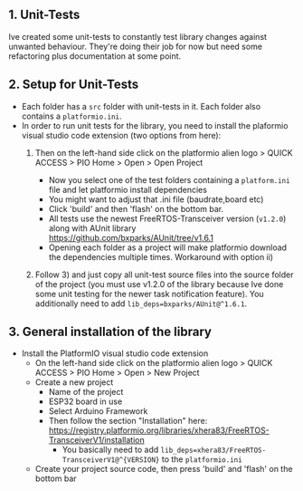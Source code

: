 ## 1. Unit-Tests

Ive created some unit-tests to constantly test library changes against unwanted behaviour. They're doing their job for now but need some refactoring 
plus documentation at some point. 

## 2. Setup for Unit-Tests

- Each folder has a ```src``` folder with unit-tests in it. Each folder also contains a ```platformio.ini```.
- In order to run unit tests for the library, you need to install the plaformio visual studio code extension (two options from here):
    1. Then on the left-hand side click on the platformio alien logo > QUICK ACCESS > PIO Home > Open > Open Project
        - Now you select one of the test folders containing a ```platform.ini``` file and let platformio install dependencies
        - You might want to adjust that .ini file (baudrate,board etc)
        - Click 'build' and then 'flash' on the bottom bar.
        - All tests use the newest FreeRTOS-Transceiver version (```v1.2.0```) along with AUnit library https://github.com/bxparks/AUnit/tree/v1.6.1
        - Opening each folder as a project will make platformio download the dependencies multiple times. Workaround with option ii) 
       
    2. Follow 3) and just copy all unit-test source files into the source folder of the project (you must use v1.2.0 of the library because Ive
      done some unit testing for the newer task notification feature). You additionally need to add ```lib_deps=bxparks/AUnit@^1.6.1```.
    
## 3. General installation of the library
- Install the PlatformIO visual studio code extension
    - On the left-hand side click on the platformio alien logo > QUICK ACCESS > PIO Home > Open > New Project
    - Create a new project
        - Name of the project
        - ESP32 board in use
        - Select Arduino Framework 
        - Then follow the section "Installation" here: https://registry.platformio.org/libraries/xhera83/FreeRTOS-TransceiverV1/installation
            - You basically need to add ```lib_deps=xhera83/FreeRTOS-TransceiverV1@^{VERSION}``` to the ```platformio.ini```
    - Create your project source code, then press 'build' and 'flash' on the bottom bar


